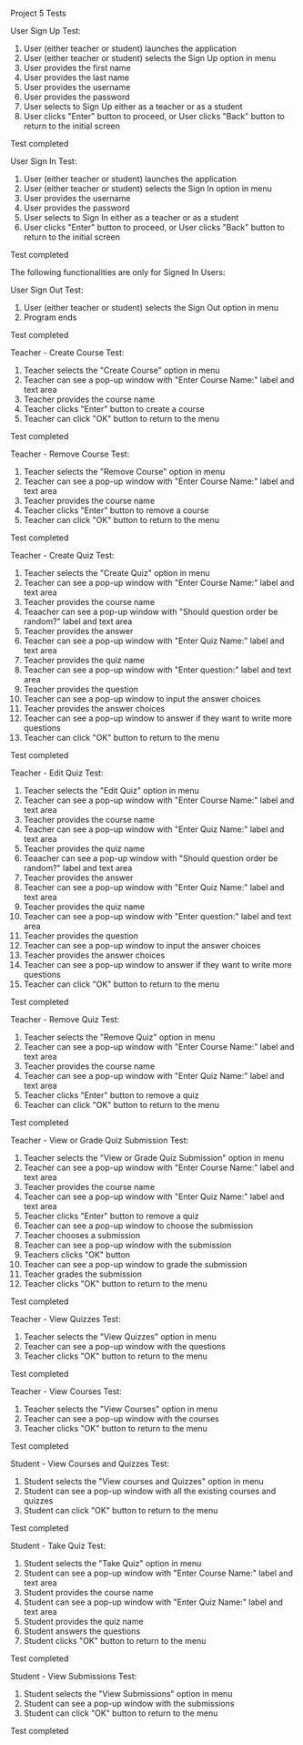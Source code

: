 Project 5 Tests

User Sign Up Test:

1. User (either teacher or student) launches the application
2. User (either teacher or student) selects the Sign Up option in menu
4. User provides the first name
5. User provides the last name
6. User provides the username
7. User provides the password
8. User selects to Sign Up either as a teacher or as a student
9. User clicks "Enter" button to proceed, or User clicks "Back" button to return to the initial screen

Test completed

User Sign In Test:

1. User (either teacher or student) launches the application
2. User (either teacher or student) selects the Sign In option in menu
3. User provides the username
4. User provides the password
5. User selects to Sign In either as a teacher or as a student
6. User clicks "Enter" button to proceed, or User clicks "Back" button to return to the initial screen

Test completed

The following functionalities are only for Signed In Users:

User Sign Out Test:

1. User (either teacher or student) selects the Sign Out option in menu
2. Program ends

Test completed

Teacher - Create Course Test:

1. Teacher selects the "Create Course" option in menu
2. Teacher can see a pop-up window with "Enter Course Name:" label and text area
3. Teacher provides the course name
4. Teacher clicks "Enter" button to create a course
5. Teacher can click "OK" button to return to the menu

Test completed

Teacher - Remove Course Test:

1. Teacher selects the "Remove Course" option in menu
2. Teacher can see a pop-up window with "Enter Course Name:" label and text area
3. Teacher provides the course name
4. Teacher clicks "Enter" button to remove a course
5. Teacher can click "OK" button to return to the menu

Test completed

Teacher - Create Quiz Test:

1. Teacher selects the "Create Quiz" option in menu
2. Teacher can see a pop-up window with "Enter Course Name:" label and text area
3. Teacher provides the course name
4. Teaacher can see a pop-up window with "Should question order be random?" label and text area
5. Teacher provides the answer
6. Teacher can see a pop-up window with "Enter Quiz Name:" label and text area
7. Teacher provides the quiz name
8. Teacher can see a pop-up window with "Enter question:" label and text area
9. Teacher provides the question
10. Teacher can see a pop-up window to input the answer choices
11. Teacher provides the answer choices
12. Teacher can see a pop-up window to answer if they want to write more questions
13. Teacher can click "OK" button to return to the menu

Test completed

Teacher - Edit Quiz Test:

1. Teacher selects the "Edit Quiz" option in menu
2. Teacher can see a pop-up window with "Enter Course Name:" label and text area
3. Teacher provides the course name
4. Teacher can see a pop-up window with "Enter Quiz Name:" label and text area
5. Teacher provides the quiz name
6. Teaacher can see a pop-up window with "Should question order be random?" label and text area
7. Teacher provides the answer
8. Teacher can see a pop-up window with "Enter Quiz Name:" label and text area
9. Teacher provides the quiz name
10. Teacher can see a pop-up window with "Enter question:" label and text area
11. Teacher provides the question
12. Teacher can see a pop-up window to input the answer choices
13. Teacher provides the answer choices
14. Teacher can see a pop-up window to answer if they want to write more questions
15. Teacher can click "OK" button to return to the menu

Test completed

Teacher - Remove Quiz Test:

1. Teacher selects the "Remove Quiz" option in menu
2. Teacher can see a pop-up window with "Enter Course Name:" label and text area
3. Teacher provides the course name
4. Teacher can see a pop-up window with "Enter Quiz Name:" label and text area
5. Teacher clicks "Enter" button to remove a quiz
6. Teacher can click "OK" button to return to the menu

Test completed

Teacher - View or Grade Quiz Submission Test:

1. Teacher selects the "View or Grade Quiz Submission" option in menu
2. Teacher can see a pop-up window with "Enter Course Name:" label and text area
3. Teacher provides the course name
4. Teacher can see a pop-up window with "Enter Quiz Name:" label and text area
5. Teacher clicks "Enter" button to remove a quiz
6. Teacher can see a pop-up window to choose the submission
7. Teacher chooses a submission
8. Teacher can see a pop-up window with the submission
9. Teachers clicks "OK" button
10. Teacher can see a pop-up window to grade the submission
11. Teacher grades the submission
12. Teacher clicks "OK" button to return to the menu

Test completed

Teacher - View Quizzes Test:

1. Teacher selects the "View Quizzes" option in menu
2. Teacher can see a pop-up window with the questions
3. Teacher clicks "OK" button to return to the menu

Test completed

Teacher - View Courses Test:

1. Teacher selects the "View Courses" option in menu
2. Teacher can see a pop-up window with the courses
3. Teacher clicks "OK" button to return to the menu

Test completed

Student - View Courses and Quizzes Test:

1. Student selects the "View courses and Quizzes" option in menu
2. Student can see a pop-up window with all the existing courses and quizzes
3. Student can click "OK" button to return to the menu

Test completed

Student - Take Quiz Test:

1. Student selects the "Take Quiz" option in menu
2. Student can see a pop-up window with "Enter Course Name:" label and text area
3. Student provides the course name
4. Student can see a pop-up window with "Enter Quiz Name:" label and text area
5. Student provides the quiz name
6. Student answers the questions
7. Student clicks "OK" button to return to the menu

Test completed

Student - View Submissions Test:

1. Student selects the "View Submissions" option in menu
2. Student can see a pop-up window with the submissions
3. Student can click "OK" button to return to the menu

Test completed
